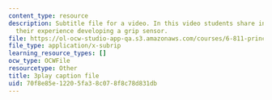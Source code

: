 ```yaml
---
content_type: resource
description: Subtitle file for a video. In this video students share insights about
  their experience developing a grip sensor.
file: https://ol-ocw-studio-app-qa.s3.amazonaws.com/courses/6-811-principles-and-practice-of-assistive-technology-fall-2014/70f8e85e12205fa38c078f8c78d831db_9r3067S3Dm0.vtt
file_type: application/x-subrip
learning_resource_types: []
ocw_type: OCWFile
resourcetype: Other
title: 3play caption file
uid: 70f8e85e-1220-5fa3-8c07-8f8c78d831db
---
```

